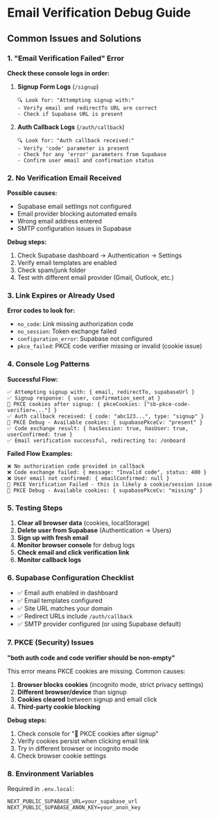 # Email Verification Debug Guide

## Common Issues and Solutions

### 1. "Email Verification Failed" Error

**Check these console logs in order:**

1. **Signup Form Logs** (`/signup`)
   ```
   🔍 Look for: "Attempting signup with:"
   - Verify email and redirectTo URL are correct
   - Check if Supabase URL is present
   ```

2. **Auth Callback Logs** (`/auth/callback`)
   ```
   🔍 Look for: "Auth callback received:"
   - Verify 'code' parameter is present
   - Check for any 'error' parameters from Supabase
   - Confirm user email and confirmation status
   ```

### 2. No Verification Email Received

**Possible causes:**
- Supabase email settings not configured
- Email provider blocking automated emails
- Wrong email address entered
- SMTP configuration issues in Supabase

**Debug steps:**
1. Check Supabase dashboard → Authentication → Settings
2. Verify email templates are enabled
3. Check spam/junk folder
4. Test with different email provider (Gmail, Outlook, etc.)

### 3. Link Expires or Already Used

**Error codes to look for:**
- `no_code`: Link missing authorization code
- `no_session`: Token exchange failed
- `configuration_error`: Supabase not configured
- `pkce_failed`: PKCE code verifier missing or invalid (cookie issue)

### 4. Console Log Patterns

**Successful Flow:**
```
✅ Attempting signup with: { email, redirectTo, supabaseUrl }
✅ Signup response: { user, confirmation_sent_at }
🔐 PKCE cookies after signup: { pkceCookies: ["sb-pkce-code-verifier=..."] }
✅ Auth callback received: { code: "abc123...", type: "signup" }
🔄 PKCE Debug - Available cookies: { supabasePkceCv: "present" }
✅ Code exchange result: { hasSession: true, hasUser: true, userConfirmed: true }
✅ Email verification successful, redirecting to: /onboard
```

**Failed Flow Examples:**
```
❌ No authorization code provided in callback
❌ Code exchange failed: { message: "Invalid code", status: 400 }
❌ User email not confirmed: { emailConfirmed: null }
🔐 PKCE Verification Failed - this is likely a cookie/session issue
🔄 PKCE Debug - Available cookies: { supabasePkceCv: "missing" }
```

### 5. Testing Steps

1. **Clear all browser data** (cookies, localStorage)
2. **Delete user from Supabase** (Authentication → Users)
3. **Sign up with fresh email**
4. **Monitor browser console** for debug logs
5. **Check email and click verification link**
6. **Monitor callback logs**

### 6. Supabase Configuration Checklist

- ✅ Email auth enabled in dashboard
- ✅ Email templates configured
- ✅ Site URL matches your domain
- ✅ Redirect URLs include `/auth/callback`
- ✅ SMTP provider configured (or using Supabase default)

### 7. PKCE (Security) Issues

**"both auth code and code verifier should be non-empty"**

This error means PKCE cookies are missing. Common causes:

1. **Browser blocks cookies** (incognito mode, strict privacy settings)
2. **Different browser/device** than signup
3. **Cookies cleared** between signup and email click
4. **Third-party cookie blocking**

**Debug steps:**
1. Check console for "🔐 PKCE cookies after signup"
2. Verify cookies persist when clicking email link
3. Try in different browser or incognito mode
4. Check browser cookie settings

### 8. Environment Variables

Required in `.env.local`:
```
NEXT_PUBLIC_SUPABASE_URL=your_supabase_url
NEXT_PUBLIC_SUPABASE_ANON_KEY=your_anon_key
```